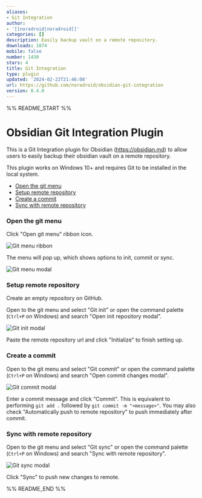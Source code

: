 ```yaml
---
aliases:
- Git Integration
author:
- '[[noradroid|noradroid]]'
categories: []
description: Easily backup vault on a remote repository.
downloads: 1874
mobile: false
number: 1430
stars: 4
title: Git Integration
type: plugin
updated: '2024-02-22T21:46:08'
url: https://github.com/noradroid/obsidian-git-integration
version: 0.4.0
---
```


%% README_START %%

# Obsidian Git Integration Plugin

This is a Git Integration plugin for Obsidian (https://obsidian.md) to allow users to easily backup their obsidian vault on a remote repository.

This plugin works on Windows 10+ and requires Git to be installed in the local system.

- [Open the git menu](#open-the-git-menu)
- [Setup remote repository](#setup-remote-repository)
- [Create a commit](#create-a-commit)
- [Sync with remote repository](#sync-with-remote-repository)

### Open the git menu

Click "Open git menu" ribbon icon.

![Git menu ribbon](https://raw.githubusercontent.com/noradroid/obsidian-git-integration/HEAD/docs/images/image.png)

The menu will pop up, which shows options to init, commit or sync.

![Git menu modal](https://raw.githubusercontent.com/noradroid/obsidian-git-integration/HEAD/docs/images/image-1.png)

### Setup remote repository

Create an empty repository on GitHub.

Open to the git menu and select "Git init" or open the command palette (`Ctrl+P` on Windows) and search "Open init repository modal".

![Git init modal](https://raw.githubusercontent.com/noradroid/obsidian-git-integration/HEAD/docs/images/image-2.png)

Paste the remote repository url and click "Initialize" to finish setting up.

### Create a commit

Open to the git menu and select "Git commit" or open the command palette (`Ctrl+P` on Windows) and search "Open commit changes modal".

![Git commit modal](https://raw.githubusercontent.com/noradroid/obsidian-git-integration/HEAD/docs/images/image-3.png)

Enter a commit message and click "Commit". This is equivalent to performing `git add .` followed by `git commit -m "<message>"`.
You may also check "Automatically push to remote repository" to push immediately after commit.

### Sync with remote repository

Open to the git menu and select "Git sync" or open the command palette (`Ctrl+P` on Windows) and search "Sync with remote repository".

![Git sync modal](https://raw.githubusercontent.com/noradroid/obsidian-git-integration/HEAD/docs/images/image-4.png)

Click "Sync" to push new changes to remote.


%% README_END %%